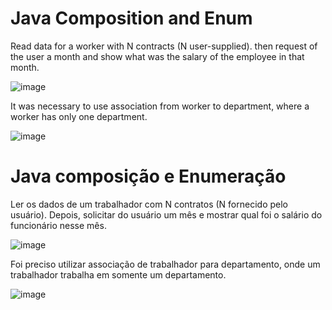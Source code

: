 # Java Composition and Enum

Read data for a worker with N contracts (N user-supplied). then request
of the user a month and show what was the salary of the employee in that month.

![image](https://github.com/Gustavo-BS/java_composicao/assets/106408316/11e82701-1fae-4804-a74e-701bf80c8ce4)


It was necessary to use association from worker to department, where a worker has only one department.

![image](https://github.com/Gustavo-BS/java_composicao/assets/106408316/94e1e1bc-6db9-4860-9874-dc720357568e)


# Java composição e Enumeração

Ler os dados de um trabalhador com N contratos (N fornecido pelo usuário). Depois, solicitar 
do usuário um mês e mostrar qual foi o salário do funcionário nesse mês.

![image](https://github.com/Gustavo-BS/java_composicao/assets/106408316/11e82701-1fae-4804-a74e-701bf80c8ce4)

Foi preciso utilizar associação de trabalhador para departamento, onde um trabalhador trabalha em somente um departamento.

![image](https://github.com/Gustavo-BS/java_composicao/assets/106408316/94e1e1bc-6db9-4860-9874-dc720357568e)

